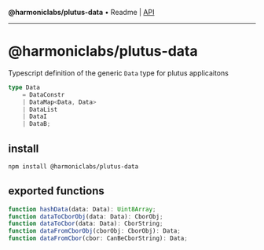 **@harmoniclabs/plutus-data** • Readme \| [API](globals.md)

***

# @harmoniclabs/plutus-data

Typescript definition of the generic `Data` type for plutus applicaitons

```ts
type Data 
    = DataConstr
    | DataMap<Data, Data>
    | DataList
    | DataI
    | DataB;
```

## install

```bash
npm install @harmoniclabs/plutus-data
```

## exported functions

```ts
function hashData(data: Data): Uint8Array;
function dataToCborObj(data: Data): CborObj;
function dataToCbor(data: Data): CborString;
function dataFromCborObj(cborObj: CborObj): Data;
function dataFromCbor(cbor: CanBeCborString): Data;
```
